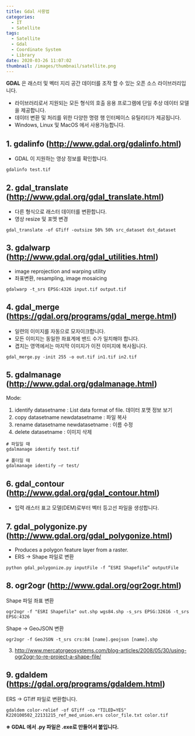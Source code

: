 ```yaml
---
title: Gdal 사용법
categories:
  - IT
  - Satellite
tags:
  - Satellite
  - Gdal
  - Coordinate System
  - Library
date: 2020-03-26 11:07:02
thumbnail: /images/thumbnail/satellite.png
---
```


**GDAL** 은 래스터 및 벡터 지리 공간 데이터를 조작 할 수 있는 오픈 소스 라이브러리입니다.

- 라이브러리로서 지원되는 모든 형식의 호출 응용 프로그램에 단일 추상 데이터 모델을 제공합니다.
- 데이터 변환 및 처리를 위한 다양한 명령 행 인터페이스 유틸리티가 제공됩니다.
- Windows, Linux 및 MacOS 에서 사용가능합니다.

## 1. gdalinfo (http://www.gdal.org/gdalinfo.html)

- GDAL 이 지원하는 영상 정보를 확인합니다.

```shell
gdalinfo test.tif
```

## 2. gdal_translate (http://www.gdal.org/gdal_translate.html)

- 다른 형식으로 래스터 데이터를 변환합니다.
- 영상 resize 및 포멧 변경

```shell
gdal_translate -of GTiff -outsize 50% 50% src_dataset dst_dataset
```

## 3. gdalwarp (http://www.gdal.org/gdal_utilities.html)

- image reprojection and warping utility
- 좌표변환, resampling, image mosaicing

```shell
gdalwarp -t_srs EPSG:4326 input.tif output.tif
```

## 4. gdal_merge (https://gdal.org/programs/gdal_merge.html)

- 일련의 이미지를 자동으로 모자이크합니다.
- 모든 이미지는 동일한 좌표계에 밴드 수가 일치해야 합니다.
- 겹치는 영역에서는 마지막 이미지가 이전 이미지에 복사됩니다.

```shell
gdal_merge.py -init 255 -o out.tif in1.tif in2.tif
```

## 5. gdalmanage (http://www.gdal.org/gdalmanage.html)

Mode:

1. identify datasetname : List data format of file. 데이터 포맷 정보 보기
2. copy datasetname newdatasetname : 파일 복사
3. rename datasetname newdatasetname : 이름 수정
4. delete datasetname : 이미지 삭제

```shell
# 파일일 때
gdalmanage identify test.tif

# 폴더일 때
gdalmanage identify –r test/
```

## 6. gdal_contour (http://www.gdal.org/gdal_contour.html)

- 입력 래스터 표고 모델(DEM)로부터 벡터 등고선 파일을 생성합니다.

## 7. gdal_polygonize.py (http://www.gdal.org/gdal_polygonize.html)

- Produces a polygon feature layer from a raster.
- ERS -> Shape 파일로 변환

```shell
python gdal_polygonize.py inputFile -f ”ESRI Shapefile” outputFile
```

## 8. ogr2ogr (http://www.gdal.org/ogr2ogr.html)

Shape 파일 좌표 변환

```shell
ogr2ogr -f "ESRI Shapefile" out.shp wgs84.shp -s_srs EPSG:32616 -t_srs EPSG:4326
```

Shape -> GeoJSON 변환

```shell
ogr2ogr -f GeoJSON -t_srs crs:84 [name].geojson [name].shp
```

3. http://www.mercatorgeosystems.com/blog-articles/2008/05/30/using-ogr2ogr-to-re-project-a-shape-file/

## 9. gdaldem (https://gdal.org/programs/gdaldem.html)

ERS -> GTiff 파일로 변환합니다.

```shell
gdaldem color-relief -of GTiff -co "TILED=YES" K220100502_22131215_ref_med_union.ers color_file.txt color.tif
```

**※ GDAL 에서 .py 파일은 .exe로 만들어서 붙입니다.**
